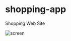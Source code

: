 # shopping-app

Shopping Web Site

![screen](https://github.com/user-attachments/assets/4cc8204f-bcaa-48ae-98f2-15ebbf54ba69)

